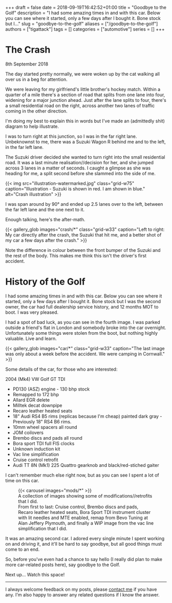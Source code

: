 +++
draft = false
date = 2018-09-19T16:42:52+01:00
title = "Goodbye to the Golf"
description = "I had some amazing times in and with this car. Below you can see where it started, only a few days after I bought it. Bone stock but I..."
slug = "goodbye-to-the-golf"
aliases = ["/goodbye-to-the-golf"]
authors = ["tigattack"]
tags = []
categories = ["automotive"]
series = []
+++


# The Crash

8th September 2018

The day started pretty normally, we were woken up by the cat walking all over us in a beg for attention.

We were leaving for my girlfriend's little brother's hockey match. Within a quarter of a mile there's a section of road that splits from one lane into four, widening for a major junction ahead. Just after the lane splits to four, there's a small residential road on the right, across another two lanes of traffic coming in the other direction.

I'm doing my best to explain this in words but I've made an (admittedly shit) diagram to help illustrate.

I was to turn right at this junction, so I was in the far right lane. Unbeknownst to me, there was a Suzuki Wagon R behind me and to the left, in the far left lane.

The Suzuki driver decided she wanted to turn right into the small residential road. It was a last minute realisation//decision for her, and she jumped across 3 lanes in a matter of seconds. I caught a glimpse as she was heading for me, a split second before she slammed into the side of me.

{{< img src="illustration-watermarked.jpg" class="grid-w75" caption="Illustration - Suzuki is shown in red. I am shown in blue." alt="Crash illustration" >}}

I was span around by 90° and ended up 2.5 lanes over to the left, between the far left lane and the one next to it.

Enough talking, here's the after-math.

{{< gallery_glob
    images="crash/*"
    class="grid-w33"
    caption="Left to right: My car directly after the crash, the Suzuki that hit me, and a better shot of my car a few days after the crash." >}}

Note the difference in colour between the front bumper of the Suzuki and the rest of the body. This makes me think this isn't the driver's first accident.

# History of the Golf

I had some amazing times in and with this car. Below you can see where it started, only a few days after I bought it. Bone stock but I was the second owner, the car had full dealership service history, and 12 months MOT to boot. I was very pleased.

I had a spot of bad luck, as you can see in the fourth image. I was parked outside a friend's flat in London and somebody broke into the car overnight. Unfortunately some things were stolen from the boot, but nothing highly valuable. Live and learn.

{{< gallery_glob
    images="car/*"
    class="grid-w33"
    caption="The last image was only about a week before the accident. We were camping in Cornwall." >}}

Some details of the car, for those who are interested:

2004 (Mk4) VW Golf GT TDI

* PD130 (ASZ) engine - 130 bhp stock
* Remapped to 172 bhp
* Allard EGR delete
* Milltek decat downpipe
* Recaro leather heated seats
* 18" Audi RS4 B5 rims (replicas because I'm cheap) painted dark gray - Previously 18" RS4 B6 rims.
* 10mm wheel spacers all round
* JOM coilovers
* Brembo discs and pads all round
* Bora sport TDI full FIS clocks
* Unknown induction kit
* Vac line simplification
* Cruise control retrofit
* Audi TT 8N (Mk1) 225 Quattro gearknob and black/red-stiched gaiter

I can't remember much else right now, but as you can see I spent a lot of time on this car.

<figure>
{{< carousel images="mods/*" >}}
<figcaption>A collection of images showing some of modifications//retrofits that I did.<br>From first to last: Cruise control, Brembo discs and pads, Recaro leather heated seats, Bora Sport TDI instrument cluster with lit needles and MTE enabled, remap from Bevo Tuning at Alan Jeffery Plymouth, and finally a WIP image from the vac line simplification that I did.</figcaption>
</figure>

It was an amazing second car. I adored every single minute I spent working on and driving it, and it'll be hard to say goodbye, but all good things must come to an end.

So, before you've even had a chance to say hello (I really did plan to make more car-related posts here), say goodbye to the Golf.

Next up... Watch this space!

---

I always welcome feedback on my posts, please [contact me](/contact) if you have any. I'm also happy to answer any related questions if I know the answer.
